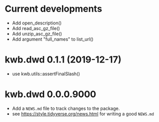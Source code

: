 # Current developments

* Add open_description()
* Add read_asc_gz_file()
* Add unzip_asc_gz_file()
* Add argument "full_names" to list_url()

# kwb.dwd 0.1.1 (2019-12-17)

* use kwb.utils::assertFinalSlash()

# kwb.dwd 0.0.0.9000

* Add a `NEWS.md` file to track changes to the package.
* see https://style.tidyverse.org/news.html for writing a good `NEWS.md`
